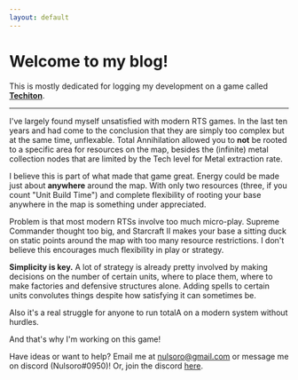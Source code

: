 ```yaml
---
layout: default
---
```


# Welcome to my blog! 

This is mostly dedicated for logging my development on a game called **[Techiton](https://techiton.net)**. 

* * *

I've largely found myself unsatisfied with modern RTS games. In the last ten years and had come to the conclusion that they are simply too complex but at the same time, unflexable. Total Annihilation allowed you to **not** be rooted to a specific area for resources on the map, besides the (infinite) metal collection nodes that are limited by the Tech level for Metal extraction rate.

I believe this is part of what made that game great. Energy could be made just about **anywhere** around the map. With only two resources (three, if you count "Unit Build Time") and complete flexibility of rooting your base anywhere in the map is something under appreciated.

Problem is that most modern RTSs involve too much micro-play. Supreme Commander thought too big, and Starcraft II makes your base a sitting duck on static points around the map with too many resource restrictions. I don't believe this encourages much flexibility in play or strategy.

**Simplicity is key.** A lot of strategy is already pretty involved by making decisions on the number of certain units, where to place them, where to make factories and defensive structures alone. Adding spells to certain units convolutes things despite how satisfying it can sometimes be.

Also it's a real struggle for anyone to run totalA on a modern system without hurdles.

And that's why I'm working on this game! 

Have ideas or want to help? Email me at nulsoro@gmail.com or message me on discord (Nulsoro#0950)!
Or, join the discord [here](https://discord.gg/eQHx4Rv).
